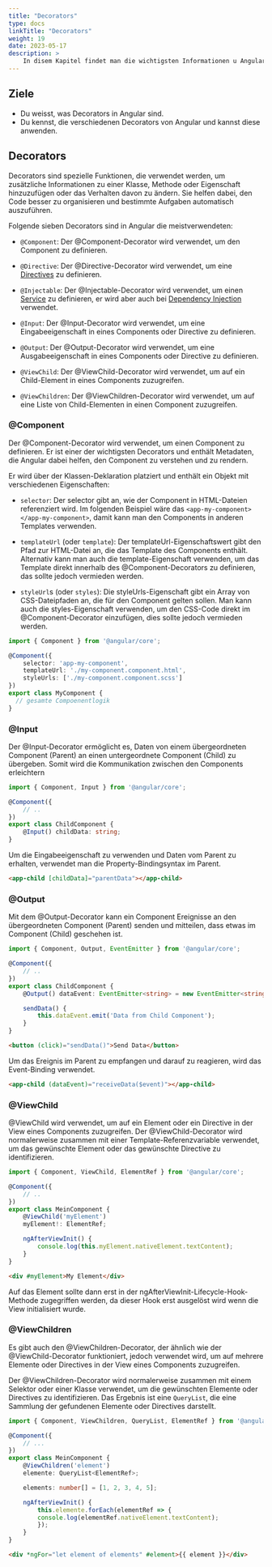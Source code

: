 ```yaml
---
title: "Decorators"
type: docs
linkTitle: "Decorators"
weight: 19
date: 2023-05-17
description: >
    In disem Kapitel findet man die wichtigsten Informationen u Angular Decorators.
---
```

## Ziele
* Du weisst, was Decorators in Angular sind.
* Du kennst, die verschiedenen Decorators von Angular und kannst diese anwenden.

## Decorators
Decorators sind spezielle Funktionen, die verwendet werden, um zusätzliche Informationen zu einer Klasse, Methode oder Eigenschaft hinzuzufügen oder das Verhalten davon zu ändern. Sie helfen dabei, den Code besser zu organisieren und bestimmte Aufgaben automatisch auszuführen.

Folgende sieben Decorators sind in Angular die meistverwendeten:
* `@Component`: Der @Component-Decorator wird verwendet, um den Component  zu definieren.

* `@Directive`: Der @Directive-Decorator wird verwendet, um eine [Directives](../03_7_ts_directives) zu definieren. 

* `@Injectable`: Der @Injectable-Decorator wird verwendet, um einen [Service](../03_8_ts_services) zu definieren, er wird aber auch bei [Dependency Injection](../03_13_ts_dependency_injection) verwendet. 

* `@Input`: Der @Input-Decorator wird verwendet, um eine Eingabeeigenschaft in eines Components oder Directive zu definieren.

* `@Output`: Der @Output-Decorator wird verwendet, um eine Ausgabeeigenschaft in eines Components oder Directive zu definieren. 

* `@ViewChild`: Der @ViewChild-Decorator wird verwendet, um auf ein Child-Element in eines Components zuzugreifen.

* `@ViewChildren`: Der @ViewChildren-Decorator wird verwendet, um auf eine Liste von Child-Elementen in einen Component zuzugreifen.


### @Component
Der @Component-Decorator wird verwendet, um einen Component zu definieren. Er ist einer der wichtigsten Decorators und enthält Metadaten, die Angular dabei helfen, den Component zu verstehen und zu rendern.

Er wird über der Klassen-Deklaration platziert und enthält ein Objekt mit verschiedenen Eigenschaften:

* `selector`: Der selector gibt an, wie der Component in HTML-Dateien referenziert wird. Im folgenden Beispiel wäre das `<app-my-component></app-my-component>`, damit kann man den Components in anderen Templates verwenden.

* `templateUrl` (oder `template`): Der templateUrl-Eigenschaftswert gibt den Pfad zur HTML-Datei an, die das Template des Components enthält. Alternativ kann man auch die template-Eigenschaft verwenden, um das Template direkt innerhalb des @Component-Decorators zu definieren, das sollte jedoch vermieden werden.

* `styleUrl`s (oder `styles`): Die styleUrls-Eigenschaft gibt ein Array von CSS-Dateipfaden an, die für den Component gelten sollen. Man kann auch die styles-Eigenschaft verwenden, um den CSS-Code direkt im @Component-Decorator einzufügen, dies sollte jedoch vermieden werden.

```typescript
import { Component } from '@angular/core';

@Component({
    selector: 'app-my-component',
    templateUrl: './my-component.component.html',
    styleUrls: ['./my-component.component.scss']
})
export class MyComponent {
  // gesamte Compoenentlogik 
}
```

### @Input
Der @Input-Decorator ermöglicht es, Daten von einem übergeordneten Component (Parent) an einen untergeordnete Component (Child) zu übergeben.
Somit wird die Kommunikation zwischen den Components erleichtern

```typescript
import { Component, Input } from '@angular/core';

@Component({
    // ..
})
export class ChildComponent {
    @Input() childData: string;
}
```

Um die Eingabeeigenschaft zu verwenden und Daten vom Parent zu erhalten, verwendet man die Property-Bindingsyntax im Parent.
```html
<app-child [childData]="parentData"></app-child>
```

### @Output
Mit dem @Output-Decorator kann ein Component Ereignisse an den übergeordneten Component (Parent) senden und mitteilen, dass etwas im Component (Child) geschehen ist.

```typescript
import { Component, Output, EventEmitter } from '@angular/core';

@Component({
    // ..
})
export class ChildComponent {
    @Output() dataEvent: EventEmitter<string> = new EventEmitter<string>();

    sendData() {
        this.dataEvent.emit('Data from Child Component');
    }
}
```
```html
<button (click)="sendData()">Send Data</button>
```

Um das Ereignis im Parent zu empfangen und darauf zu reagieren, wird das Event-Binding verwendet.
```html
<app-child (dataEvent)="receiveData($event)"></app-child>
```

### @ViewChild
@ViewChild wird verwendet, um auf ein Element oder ein Directive in der View eines Components zuzugreifen. Der @ViewChild-Decorator wird normalerweise zusammen mit einer Template-Referenzvariable verwendet, um das gewünschte Element oder das gewünschte Directive zu identifizieren.

```typescript
import { Component, ViewChild, ElementRef } from '@angular/core';

@Component({
    // ..
})
export class MeinComponent {
    @ViewChild('myElement')
    myElement!: ElementRef;

    ngAfterViewInit() {
        console.log(this.myElement.nativeElement.textContent);
    }
}
```
```html
<div #myElement>My Element</div>
```

Auf das Element sollte dann erst in der ngAfterViewInit-Lifecycle-Hook-Methode zugegriffen werden, da dieser Hook erst ausgelöst wird wenn die View initialisiert wurde.

### @ViewChildren
Es gibt auch den @ViewChildren-Decorator, der ähnlich wie der @ViewChild-Decorator funktioniert, jedoch verwendet wird, um auf mehrere Elemente oder Directives in der View eines Components zuzugreifen.

Der @ViewChildren-Decorator wird normalerweise zusammen mit einem Selektor oder einer Klasse verwendet, um die gewünschten Elemente oder Directives zu identifizieren. Das Ergebnis ist eine `QueryList`, die eine Sammlung der gefundenen Elemente oder Directives darstellt.

```typescript
import { Component, ViewChildren, QueryList, ElementRef } from '@angular/core';

@Component({
    // ...
})
export class MeinComponent {
    @ViewChildren('element')
    elemente: QueryList<ElementRef>;

    elements: number[] = [1, 2, 3, 4, 5];

    ngAfterViewInit() {
        this.elemente.forEach(elementRef => {
        console.log(elementRef.nativeElement.textContent);
        });
    }
}
```
```html
<div *ngFor="let element of elements" #element>{{ element }}</div>
```
